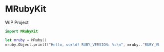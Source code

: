 # MRubyKit

WIP Project

```swift
import MRubyKit

let mruby = MRuby()
mruby.Object.printf("Hello, world! RUBY_VERSION: %s\n", mruby.."RUBY_VERSION")
```